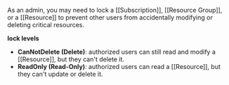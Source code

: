 As an admin, you may need to lock a [[Subscription]], [[Resource Group]], or a [[Resource]] to prevent other users from accidentally modifying or deleting critical resources.

**lock levels**
- **CanNotDelete (Delete)**: authorized users can still read and modify a [[Resource]], but they can't delete it.
- **ReadOnly (Read-Only)**: authorized users can read a [[Resource]], but they can't update or delete it.

